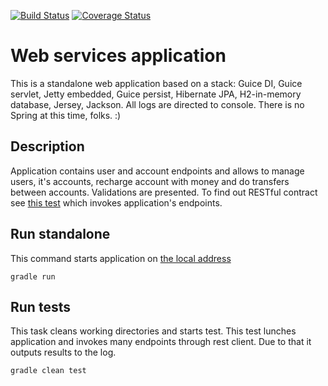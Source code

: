 [![Build Status](https://travis-ci.org/Rustam-Kadyrov/guice-web-services.svg?branch=master)](https://travis-ci.org/Rustam-Kadyrov/guice-web-services)
[![Coverage Status](https://coveralls.io/repos/github/Rustam-Kadyrov/guice-web-services/badge.svg?branch=master)](https://coveralls.io/github/Rustam-Kadyrov/guice-web-services?branch=master)

# Web services application
This is a standalone web application based on a stack:
Guice DI, Guice servlet, Jetty embedded, Guice persist, Hibernate JPA, H2-in-memory database, Jersey, Jackson. All logs are directed to console.
There is no Spring at this time, folks. :)

## Description
Application contains user and account endpoints and allows to manage users, it's accounts, recharge account with money and do transfers between accounts.
Validations are presented. To find out RESTful contract see [this test](server/src/test/java/com/rustam/project/ApplicationTest.java) which invokes application's endpoints. 

## Run standalone

This command starts application on [the local address](http://localhost:8081/my-app/)

    gradle run
    
## Run tests

This task cleans working directories and starts test. This test lunches application and invokes many endpoints through rest client. Due to that it outputs results to the log.  

    gradle clean test
